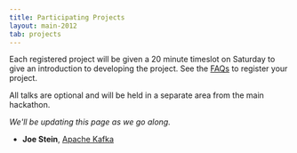 ```yaml
---
title: Participating Projects
layout: main-2012
tab: projects
---
```


Each registered project will be given a 20 minute timeslot on Saturday to give an introduction to developing the project. See the [FAQs](faq.html) to register your project.

All talks are optional and will be held in a separate area from the main
hackathon.

*We'll be updating this page as we go along.*

* **Joe Stein**, [Apache Kafka](http://incubator.apache.org/kafka/)

